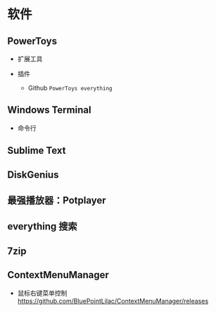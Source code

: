 # 软件

## PowerToys

+ 扩展工具

+ 插件

  + Github `PowerToys everything`

## Windows Terminal

+ 命令行

## Sublime Text

## DiskGenius

## 最强播放器：Potplayer

## everything 搜索

## 7zip

## ContextMenuManager

+ 鼠标右键菜单控制 https://github.com/BluePointLilac/ContextMenuManager/releases

